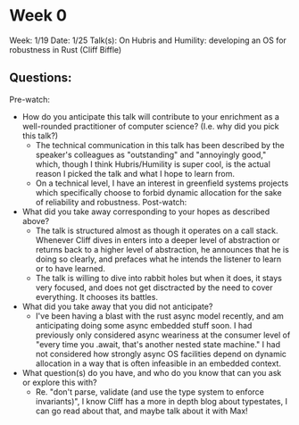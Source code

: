 # Week 0
Week: 1/19
Date: 1/25
Talk(s): On Hubris and Humility: developing an OS for robustness in Rust (Cliff Biffle)

## Questions:
Pre-watch:
- How do you anticipate this talk will contribute to your enrichment as a well-rounded practitioner of computer science? (I.e. why did you pick this talk?)
  - The technical communication in this talk has been described by the speaker's colleagues as "outstanding" and "annoyingly good," which, though I think Hubris/Humility is super cool, is the actual reason I picked the talk and what I hope to learn from.
  - On a technical level, I have an interest in greenfield systems projects which specifically choose to forbid dynamic allocation for the sake of reliability and robustness.
Post-watch:
- What did you take away corresponding to your hopes as described above?
  - The talk is structured almost as though it operates on a call stack. Whenever Cliff dives in enters into a deeper level of abstraction or returns back to a higher level of abstraction, he announces that he is doing so clearly, and prefaces what he intends the listener to learn or to have learned.
  - The talk is willing to dive into rabbit holes but when it does, it stays very focused, and does not get disctracted by the need to cover everything. It chooses its battles.
- What did you take away that you did not anticipate?
  - I've been having a blast with the rust async model recently, and am anticipating doing some async embedded stuff soon. I had previously only considered async weariness at the consumer level of "every time you .await, that's another nested state machine." I had not considered how strongly async OS facilities depend on dynamic allocation in a way that is often infeasible in an embedded context.
- What question(s) do you have, and who do you know that can you ask or explore this with?
  - Re. "don't parse, validate (and use the type system to enforce invariants)", I know Cliff has a more in depth blog about typestates, I can go read about that, and maybe talk about it with Max!
